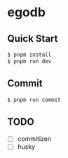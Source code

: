 # egodb

## Quick Start

```bash
$ pnpm install
$ pnpm run dev
```

## Commit

```bash
$ pnpm run commit
```

## TODO

- [ ] commitizen
- [ ] husky
